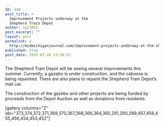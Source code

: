 ```yaml
---
ID: 448
post_title: >
  Improvement Projects underway at the
  Shepherd Train Depot
author: ng23055
post_excerpt: ""
layout: post
permalink: >
  http://midmichiganjournal.com/improvement-projects-underway-at-the-shepherd-train-depot
published: true
post_date: 2019-07-20 23:58:52
---
```

The Shepherd Train Depot will be seeing several improvements this summer. Currently, a gazebo is under construction, and the caboose is being repainted. There are also plans to repaint the Shepherd Train Depot’s mail car.

The construction of the gazebo and other projects are being funded by proceeds from the Depot Auction as well as donations from residents.

[gallery columns="2" ids="373,374,372,371,369,370,367,368,366,364,365,291,290,289,457,458,455,456,454,453,452"]